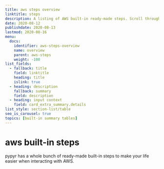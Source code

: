 ```yaml
---
title: aws steps overview
linktitle: steps
description: A listing of AWS built-in ready-made steps. Scroll through all pypyr's AWS built-in steps here.
date: 2020-08-12
publishdate: 2020-08-13
lastmod: 2020-08-16
menu:
  docs:
    identifier: aws-steps-overview
    name: overview
    parent: aws-steps
    weight: -100
list_fields:
  - fallback: title
    field: linktitle
    heading: title
    islink: true
  - heading: description
    fallback: summary
    field: description
  - heading: input context
    field: card_extra_summary.details
list_style: section-list/table
seo_is_carousel: true
topics: [built-in summary tables]
---
```

# aws built-in steps
pypyr has a whole bunch of ready-made built-in steps to make your life easier 
when interacting with AWS.
